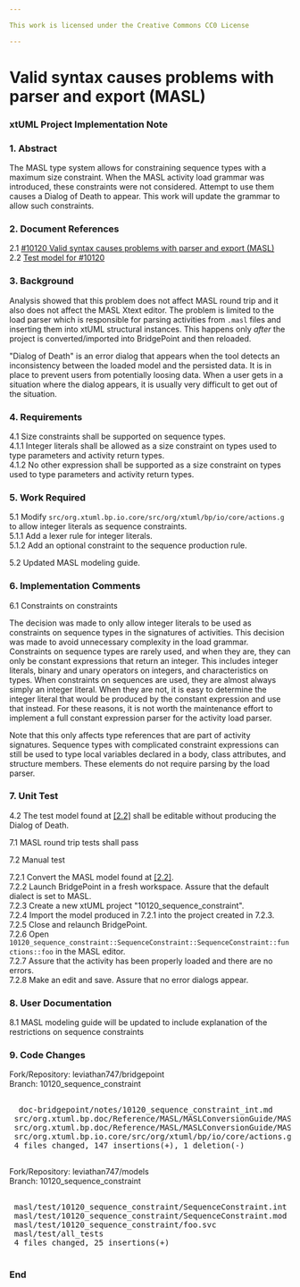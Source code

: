 ```yaml
---

This work is licensed under the Creative Commons CC0 License

---
```


# Valid syntax causes problems with parser and export (MASL)
### xtUML Project Implementation Note

### 1. Abstract

The MASL type system allows for constraining sequence types with a maximum size
constraint. When the MASL activity load grammar was introduced, these
constraints were not considered. Attempt to use them causes a Dialog of Death to
appear. This work will update the grammar to allow such constraints.

### 2. Document References

<a id="2.1"></a>2.1 [#10120 Valid syntax causes problems with parser and export (MASL)](https://support.onefact.net/issues/10120)  
<a id="2.2"></a>2.2 [Test model for #10120](https://github.com/xtuml/models/tree/master/masl/test/10120_sequence_constraint)  

### 3. Background

Analysis showed that this problem does not affect MASL round trip and it also
does not affect the MASL Xtext editor. The problem is limited to the load parser
which is responsible for parsing activities from `.masl` files and inserting
them into xtUML structural instances. This happens only _after_ the project is
converted/imported into BridgePoint and then reloaded.

"Dialog of Death" is an error dialog that appears when the tool detects an
inconsistency between the loaded model and the persisted data. It is in place to
prevent users from potentially loosing data. When a user gets in a situation
where the dialog appears, it is usually very difficult to get out of the
situation.

### 4. Requirements

4.1 Size constraints shall be supported on sequence types.  
4.1.1 Integer literals shall be allowed as a size constraint on types used to
type parameters and activity return types.  
4.1.2 No other expression shall be supported as a size constraint on types used
to type parameters and activity return types.  

### 5. Work Required

5.1 Modify `src/org.xtuml.bp.io.core/src/org/xtuml/bp/io/core/actions.g` to
allow integer literals as sequence constraints.  
5.1.1 Add a lexer rule for integer literals.  
5.1.2 Add an optional constraint to the sequence production rule.  

5.2 Updated MASL modeling guide.  

### 6. Implementation Comments

6.1 Constraints on constraints

The decision was made to only allow integer literals to be used as constraints
on sequence types in the signatures of activities. This decision was made to
avoid unnecessary complexity in the load grammar. Constraints on sequence types
are rarely used, and when they are, they can only be constant expressions that
return an integer. This includes integer literals, binary and unary operators on
integers, and characteristics on types. When constraints on sequences are used,
they are almost always simply an integer literal. When they are not, it is easy
to determine the integer literal that would be produced by the constant
expression and use that instead. For these reasons, it is not worth the
maintenance effort to implement a full constant expression parser for the
activity load parser.

Note that this only affects type references that are part of activity
signatures. Sequence types with complicated constraint expressions can still be
used to type local variables declared in a body, class attributes, and structure
members. These elements do not require parsing by the load parser.

### 7. Unit Test

4.2 The test model found at [[2.2]](#2.2) shall be editable without producing
the Dialog of Death.  

7.1 MASL round trip tests shall pass  

7.2 Manual test  

7.2.1 Convert the MASL model found at [[2.2]](#2.2).  
7.2.2 Launch BridgePoint in a fresh workspace. Assure that the default dialect
is set to MASL.  
7.2.3 Create a new xtUML project "10120_sequence_constraint".  
7.2.4 Import the model produced in 7.2.1 into the project created in 7.2.3.  
7.2.5 Close and relaunch BridgePoint.  
7.2.6 Open
`10120_sequence_constraint::SequenceConstraint::SequenceConstraint::functions::foo`
in the MASL editor.  
7.2.7 Assure that the activity has been properly loaded and there are no errors.  
7.2.8 Make an edit and save. Assure that no error dialogs appear.  

### 8. User Documentation

8.1 MASL modeling guide will be updated to include explanation of the
restrictions on sequence constraints

### 9. Code Changes

Fork/Repository: leviathan747/bridgepoint  
Branch: 10120_sequence_constraint 

<pre>

  doc-bridgepoint/notes/10120_sequence_constraint_int.md                           | 126 ++++++++++++++++++++++++++++++++++++++++++++++++++++++++++++++++++++++++++++++++++++++++++++++++++++++++++++++++++++++++++++++
 src/org.xtuml.bp.doc/Reference/MASL/MASLConversionGuide/MASLConversionGuide.html |   8 ++++++++
 src/org.xtuml.bp.doc/Reference/MASL/MASLConversionGuide/MASLConversionGuide.md   |  10 ++++++++++
 src/org.xtuml.bp.io.core/src/org/xtuml/bp/io/core/actions.g                      |   4 +++-
 4 files changed, 147 insertions(+), 1 deletion(-)

</pre>

Fork/Repository: leviathan747/models  
Branch: 10120_sequence_constraint 

<pre>

 masl/test/10120_sequence_constraint/SequenceConstraint.int | 10 ++++++++++
 masl/test/10120_sequence_constraint/SequenceConstraint.mod | 10 ++++++++++
 masl/test/10120_sequence_constraint/foo.svc                |  4 ++++
 masl/test/all_tests                                        |  1 +
 4 files changed, 25 insertions(+)

</pre>

### End


